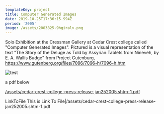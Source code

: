 ```yaml
---
templateKey: project
title: Computer Generated Images
date: 2019-10-25T17:36:15.994Z
period: '2005'
image: /assets/2003825-9hgiralv.png
---
```

Solo Exhibition at the Cressman Gallery at Cedar Crest college called "Computer Generated Images". Pictured is a visual representation of the text "The Story of the Deluge as Told by Assyrian Tablets from Nineveh, by E. A. Wallis Budge" from Project Gutenburg, <https://www.gutenberg.org/files/7096/7096-h/7096-h.htm>

![test](/assets/3_8_03_10_19_36_pm.jpg "test title")

a pdf below

[/assets/cedar-crest-college-press-release-jan252005.shtm-1.pdf](/assets/cedar-crest-college-press-release-jan252005.shtm-1.pdf)

LinkToFile This is Link To File|/assets/cedar-crest-college-press-release-jan252005.shtm-1.pdf
